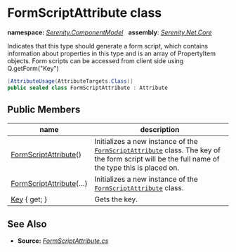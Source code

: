 # FormScriptAttribute class
**namespace:** *[Serenity.ComponentModel](../README.md#serenity.componentmodel-namespace)*   **assembly**: *[Serenity.Net.Core](../README.md)*

Indicates that this type should generate a form script, which contains information about properties in this type and is an array of PropertyItem objects. Form scripts can be accessed from client side using Q.getForm("Key")

```csharp
[AttributeUsage(AttributeTargets.Class)]
public sealed class FormScriptAttribute : Attribute
```

## Public Members

| name | description |
| --- | --- |
| [FormScriptAttribute](FormScriptAttribute/FormScriptAttribute.md)() | Initializes a new instance of the [`FormScriptAttribute`](FormScriptAttribute.md) class. The key of the form script will be the full name of the type this is placed on. |
| [FormScriptAttribute](FormScriptAttribute/FormScriptAttribute.md)(…) | Initializes a new instance of the [`FormScriptAttribute`](FormScriptAttribute.md) class. |
| [Key](FormScriptAttribute/Key.md) { get; } | Gets the key. |

## See Also

* **Source:** *[FormScriptAttribute.cs](https://github.com/serenity-is/Serenity/blob/master/src/Serenity.Net.Core/ComponentModel/Extensibility/FormScriptAttribute.cs)*